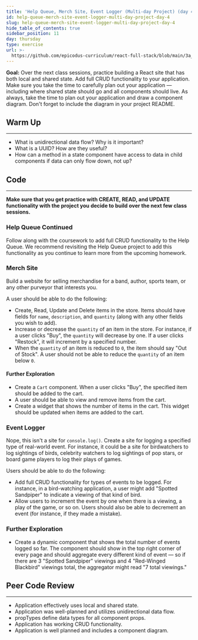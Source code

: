 ```yaml
---
title: 'Help Queue, Merch Site, Event Logger (Multi-day Project) (day 4)'
id: help-queue-merch-site-event-logger-multi-day-project-day-4
slug: help-queue-merch-site-event-logger-multi-day-project-day-4
hide_table_of_contents: true
sidebar_position: 11
day: thursday
type: exercise
url: >-
  https://github.com/epicodus-curriculum/react-full-stack/blob/main/3a_classwork_help_queue_merch_site_event_logger_two_day.md
---
```


**Goal:** Over the next class sessions, practice building a React site that has both local and shared state. Add full CRUD functionality to your application. Make sure you take the time to carefully plan out your application — including where shared state should go and all components should live. As always, take the time to plan out your application and draw a component diagram. Don't forget to include the diagram in your project README.

## Warm Up
---

* What is unidirectional data flow? Why is it important?
* What is a UUID? How are they useful?
* How can a method in a state component have access to data in child components if data can only flow down, not up?


## Code
---

**Make sure that you get practice with CREATE, READ, and UPDATE functionality with the project you decide to build over the next few class sessions.**

### Help Queue Continued

Follow along with the coursework to add full CRUD functionality to the Help Queue. We recommend revisiting the Help Queue project to add this functionality as you continue to learn more from the upcoming homework.

### Merch Site

Build a website for selling merchandise for a band, author, sports team, or any other purveyor that interests you.

A user should be able to do the following:

* Create, Read, Update and Delete items in the store. Items should have fields for `name`, `description`, and `quantity` (along with any other fields you wish to add).
* Increase or decrease the `quantity` of an item in the store. For instance, if a user clicks "Buy", the `quantity` will decrease by one. If a user clicks "Restock", it will increment by a specified number.
* When the `quantity` of an item is reduced to `0`, the item should say "Out of Stock". A user should not be able to reduce the `quantity` of an item below `0`.

#### Further Exploration

 * Create a `Cart` component. When a user clicks "Buy", the specified item should be added to the cart.
 * A user should be able to view and remove items from the cart.
 * Create a widget that shows the number of items in the cart. This widget should be updated when items are added to the cart.

### Event Logger

Nope, this isn't a site for `console.log()`. Create a site for logging a specified type of real-world event. For instance, it could be a site for birdwatchers to log sightings of birds, celebrity watchers to log sightings of pop stars, or board game players to log their plays of games.

Users should be able to do the following:

* Add full CRUD functionality for types of events to be logged. For instance, in a bird-watching application, a user might add "Spotted Sandpiper" to indicate a viewing of that kind of bird.
* Allow users to increment the event by one when there is a viewing, a play of the game, or so on. Users should also be able to decrement an event (for instance, if they made a mistake).

### Further Exploration

* Create a dynamic component that shows the total number of events logged so far. The component should show in the top right corner of every page and should aggregate every different kind of event — so if there are 3 "Spotted Sandpiper" viewings and 4 "Red-Winged Blackbird" viewings total, the aggregator might read "7 total viewings."

## Peer Code Review
---

* Application effectively uses local and shared state.
* Application was well-planned and utilizes unidirectional data flow.
* propTypes define data types for all component props.
* Application has working CRUD functionality.
* Application is well planned and includes a component diagram.

